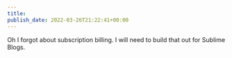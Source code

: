 ```yaml
---
title: 
publish_date: 2022-03-26T21:22:41+00:00
---
```


Oh I forgot about subscription billing. I will need to build that out for Sublime Blogs.
